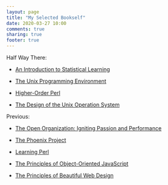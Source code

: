 ```yaml
---
layout: page
title: "My Selected Bookself"
date: 2020-03-27 10:00
comments: true
sharing: true
footer: true
---
```


Half Way There:

* [An Introduction to Statistical Learning](http://faculty.marshall.usc.edu/gareth-james/ISL/)

* [The Unix Programming Environment](https://www.amazon.com/Unix-Programming-Environment-Prentice-Hall-Software/dp/013937681X/)

* [Higher-Order Perl](http://www.amazon.com/Higher-Order-Perl-Transforming-Programs/dp/1558607013/)

* [The Design of the Unix Operation System](http://www.amazon.com/Design-UNIX-Operating-System/dp/0132017997/)


Previous:

* [The Open Organization: Igniting Passion and Performance](https://www.amazon.com/Open-Organization-Igniting-Passion-Performance/dp/1625275277/)

* [The Phoenix Project](https://www.amazon.com/Phoenix-Project-DevOps-Helping-Business/dp/0988262592/)

* [Learning Perl](http://www.amazon.com/Learning-Perl-Randal-L-Schwartz/dp/1449303587/)

* [The Principles of Object-Oriented JavaScript](http://www.amazon.com/Principles-Object-Oriented-JavaScript-Nicholas-Zakas/dp/1593275404)

* [The Principles of Beautiful Web Design](https://www.amazon.com/Principles-Beautiful-Web-Design/dp/098057689X)
